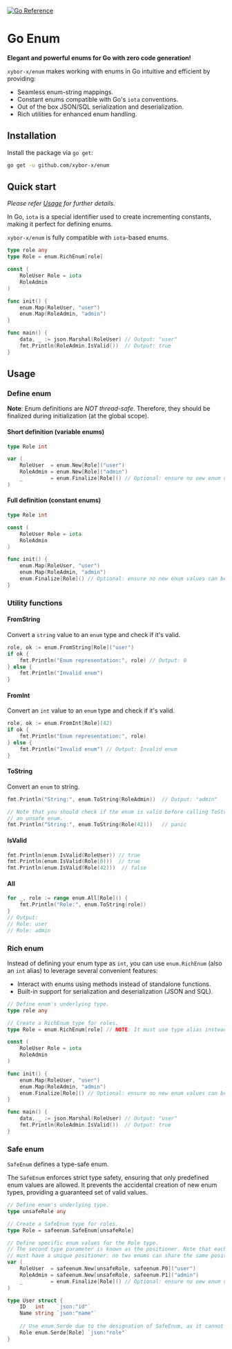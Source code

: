 [![Go Reference](https://pkg.go.dev/badge/github.com/xybor-x/enum.svg)](https://pkg.go.dev/github.com/xybor-x/enum)

# Go Enum

**Elegant and powerful enums for Go with zero code generation!**

`xybor-x/enum` makes working with enums in Go intuitive and efficient by providing:
- Seamless enum-string mappings.
- Constant enums compatible with Go's `iota` conventions.
- Out of the box JSON/SQL serialization and deserialization.
- Rich utilities for enhanced enum handling.


## Installation

Install the package via `go get`:
```sh
go get -u github.com/xybor-x/enum
```


## Quick start

*Please refer [Usage](#usage) for further details.*

In Go, `iota` is a special identifier used to create incrementing constants, making it perfect for defining enums.

`xybor-x/enum` is fully compatible with `iota`-based enums.

```go
type role any
type Role = enum.RichEnum[role]

const (
	RoleUser Role = iota
	RoleAdmin
)

func init() {
	enum.Map(RoleUser, "user")
	enum.Map(RoleAdmin, "admin")
}

func main() {
    data, _ := json.Marshal(RoleUser) // Output: "user"
    fmt.Println(RoleAdmin.IsValid())  // Output: true
}
```


## Usage

### Define enum

**Note**: Enum definitions are *NOT thread-safe*. Therefore, they should be finalized during initialization (at the global scope).

#### Short definition (variable enums)

```go
type Role int

var (
    RoleUser  = enum.New[Role]("user")
    RoleAdmin = enum.New[Role]("admin")
	_         = enum.Finalize[Role]() // Optional: ensure no new enum values can be added to Role.
)
```

#### Full definition (constant enums)

``` go
type Role int

const (
    RoleUser Role = iota
    RoleAdmin
)

func init() {
    enum.Map(RoleUser, "user")
    enum.Map(RoleAdmin, "admin")
	enum.Finalize[Role]() // Optional: ensure no new enum values can be added to Role.
}
```

### Utility functions

#### FromString

Convert a `string` value to an `enum` type and check if it's valid.

```go
role, ok := enum.FromString[Role]("user")
if ok {
    fmt.Println("Enum representation:", role) // Output: 0
} else {
    fmt.Println("Invalid enum")
}
```

#### FromInt

Convert an `int` value to an `enum` type and check if it's valid.

```go
role, ok := enum.FromInt[Role](42)
if ok {
    fmt.Println("Enum representation:", role)
} else {
    fmt.Println("Invalid enum") // Output: Invalid enum
}
```

#### ToString

Convert an `enum` to string.

```go
fmt.Println("String:", enum.ToString(RoleAdmin))  // Output: "admin"

// Note that you should check if the enum is valid before calling ToString for
// an unsafe enum.
fmt.Println("String:", enum.ToString(Role(42)))   // panic
```

#### IsValid

```go
fmt.Println(enum.IsValid(RoleUser)) // true
fmt.Println(enum.IsValid(Role(0)))  // true
fmt.Println(enum.IsValid(Role(42)))  // false
```

#### All

```go
for _, role := range enum.All[Role]() {
    fmt.Println("Role:", enum.ToString(role))
}
// Output:
// Role: user
// Role: admin
```

### Rich enum

Instead of defining your enum type as `int`, you can use `enum.RichEnum` (also an `int` alias) to leverage several convenient features:
- Interact with enums using methods instead of standalone functions.
- Built-in support for serialization and deserialization (JSON and SQL).

```go
// Define enum's underlying type.
type role any

// Create a RichEnum type for roles.
type Role = enum.RichEnum[role] // NOTE: It must use type alias instead of type definition.

const (
    RoleUser Role = iota
    RoleAdmin
)

func init() {
    enum.Map(RoleUser, "user")
    enum.Map(RoleAdmin, "admin")
	enum.Finalize[Role]() // Optional: ensure no new enum values can be added to Role.
}

func main() {
    data, _ := json.Marshal(RoleUser) // Output: "user"
    fmt.Println(RoleAdmin.IsValid())  // Output: true
}
```

### Safe enum

`SafeEnum` defines a type-safe enum.

The `SafeEnum` enforces strict type safety, ensuring that only predefined enum values are allowed. It prevents the accidental creation of new enum types, providing a guaranteed set of valid values.

```go
// Define enum's underlying type.
type unsafeRole any

// Create a SafeEnum type for roles.
type Role = safeenum.SafeEnum[unsafeRole]

// Define specific enum values for the Role type.
// The second type parameter is known as the positioner. Note that each enum
// must have a unique positioner; no two enums can share the same positioner.
var (
    RoleUser  = safeenum.New[unsafeRole, safeenum.P0]("user")
    RoleAdmin = safeenum.New[unsafeRole, safeenum.P1]("admin")
    _         = enum.Finalize[Role]() // Optional: ensure no new enum values can be added to Role.
)

type User struct {
    ID   int    `json:"id"`
    Name string `json:"name"`
    
    // Use enum.Serde due to the designation of SafeEnum, as it cannot be directly deserialized.
    Role enum.Serde[Role] `json:"role"`
}
```
